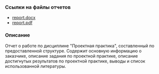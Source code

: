 ### Ссылки на файлы отчетов

- [report.docx](report.docx)
- [report.pdf](report.pdf)


### Описание

Отчет о работе по дисциплине "Проектная практика", составленный по предоставленной структуре. Содержит основную информацию о заказчике, описание задания по проектной практике, описание достигнутых результатов по проектной практике, выводы и список использованной литературы.